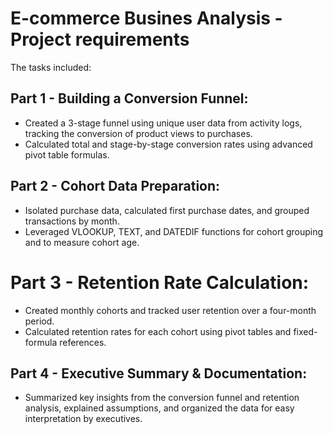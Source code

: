 # E-commerce Busines Analysis - Project requirements

The tasks included: 
## Part 1 - Building a Conversion Funnel:
* Created a 3-stage funnel using unique user data from activity logs, tracking the conversion of product views to purchases. 
* Calculated total and stage-by-stage conversion rates using advanced pivot table formulas.

## Part 2 - Cohort Data Preparation: 
* Isolated purchase data, calculated first purchase dates, and grouped transactions by month. 
* Leveraged VLOOKUP, TEXT, and DATEDIF functions for cohort grouping and to measure cohort age.

# Part 3 - Retention Rate Calculation: 
* Created monthly cohorts and tracked user retention over a four-month period.
* Calculated retention rates for each cohort using pivot tables and fixed-formula references.

## Part 4 - Executive Summary & Documentation:
* Summarized key insights from the conversion funnel and retention analysis, explained assumptions, and organized the data for easy interpretation by executives.

